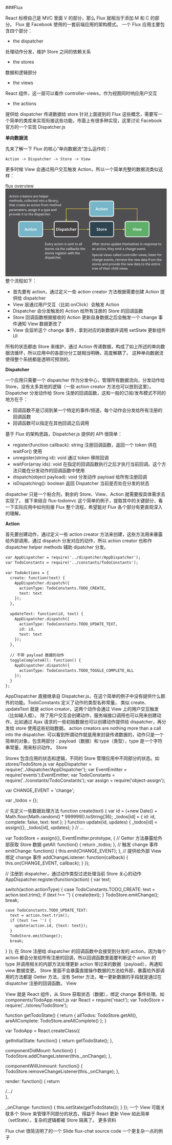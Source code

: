 ###Flux

React 标榜自己是 MVC 里面 V 的部分，那么 Flux 就相当于添加 M 和 C 的部分。
Flux 是 Facebook 使用的一套前端应用的架构模式。
一个 Flux 应用主要包含四个部分：
- the dispatcher

 处理动作分发，维护 Store 之间的依赖关系
- the stores

 数据和逻辑部分
- the views

 React 组件，这一层可以看作 controller-views，作为视图同时响应用户交互
- the actions

 提供给 dispatcher 传递数据给 store
针对上面提到的 Flux 这些概念，需要写一个简单的类库来实现衔接这些功能，市面上有很多种实现，这里讨论 Facebook 官方的一个实现 Dispatcher.js

**单向数据流**

先来了解一下 Flux 的核心“单向数据流“怎么运作的：
```
Action -> Dispatcher -> Store -> View
```
更多时候 View 会通过用户交互触发 Action，所以一个简单完整的数据流类似这样：

flux overview
![](/assets/5.7.1-1.png)
整个流程如下：
- 首先要有 action，通过定义一些 action creator 方法根据需要创建 Action 提供给 dispatcher
- View 层通过用户交互（比如 onClick）会触发 Action
- Dispatcher 会分发触发的 Action 给所有注册的 Store 的回调函数
- Store 回调函数根据接收的 Action 更新自身数据之后会触发一个 change 事件通知 View 数据更改了
- View 会监听这个 change 事件，拿到对应的新数据并调用 setState 更新组件 UI

所有的状态都由 Store 来维护，通过 Action 传递数据，构成了如上所述的单向数据流循环，所以应用中的各部分分工就相当明确，高度解耦了。
这种单向数据流使得整个系统都是透明可预测的。


**Dispatcher**

一个应用只需要一个 dispatcher 作为分发中心，管理所有数据流向，分发动作给 Store，没有太多其他的逻辑（一些 action creator 方法也可以放到这里）。
Dispatcher 分发动作给 Store 注册的回调函数，这和一般的订阅/发布模式不同的地方在于：
- 回调函数不是订阅到某一个特定的事件/频道，每个动作会分发给所有注册的回调函数
- 回调函数可以指定在其他回调之后调用

基于 Flux 的架构思路，Dispatcher.js 提供的 API 很简单：
- register(function callback): string 注册回调函数，返回一个 token 供在 waitFor() 使用
- unregister(string id): void 通过 token 移除回调
- waitFor(array ids): void 在指定的回调函数执行之后才执行当前回调。这个方法只能在分发动作的回调函数中使用
- dispatch(object payload): void 分发动作 payload 给所有注册回调
- isDispatching(): boolean 返回 Dispatcher 当前是否处在分发的状态

dispatcher 只是一个粘合剂，剩余的 Store、View、Action 就需要按具体需求去实现了。
接下来结合 flux-todomvc 这个简单的例子，提取其中的关键部分，看一下实际应用中如何衔接 Flux 整个流程，希望能对 Flux 各个部分有更直观深入的理解。

**Action**

首先要创建动作，通过定义一些 action creator 方法来创建，这些方法用来暴露给外部调用，通过 dispatch 分发对应的动作，所以 action creator 也称作 dispatcher helper methods 辅助 dipatcher 分发。 
```
var AppDispatcher = require('../dispatcher/AppDispatcher');
var TodoConstants = require('../constants/TodoConstants');

var TodoActions = {
  create: function(text) {
    AppDispatcher.dispatch({
      actionType: TodoConstants.TODO_CREATE,
      text: text
    });
  },

  updateText: function(id, text) {
    AppDispatcher.dispatch({
      actionType: TodoConstants.TODO_UPDATE_TEXT,
      id: id,
      text: text
    });
  },

  // 不带 payload 数据的动作
  toggleCompleteAll: function() {
    AppDispatcher.dispatch({
      actionType: TodoConstants.TODO_TOGGLE_COMPLETE_ALL
    });
  }
};
```
AppDispatcher 直接继承自 Dispatcher.js，在这个简单的例子中没有提供什么额外的功能。TodoConstants 定义了动作的类型名称常量。
类似 create、updateText 就是 action creator，这两个动作会通过 View 上的用户交互触发（比如输入框）。 除了用户交互会创建动作，服务端接口调用也可以用来创建动作，比如通过 Ajax 请求的一些初始数据也可以创建动作提供给 dispatcher，再分发给 store 使用这些初始数据。
action creators are nothing more than a call into the dispatcher.
可以看到所谓动作就是用来封装传递数据的，动作只是一个简单的对象，包含两部分：payload（数据）和 type（类型），type 是一个字符串常量，用来标识动作。
Store

Stores 包含应用的状态和逻辑，不同的 Store 管理应用中不同部分的状态。如 stores/TodoStore.js
var AppDispatcher = require('../dispatcher/AppDispatcher');
var EventEmitter = require('events').EventEmitter;
var TodoConstants = require('../constants/TodoConstants');
var assign = require('object-assign');

var CHANGE_EVENT = 'change';

var _todos = {};

// 先定义一些数据处理方法
function create(text) {
  var id = (+new Date() + Math.floor(Math.random() * 999999)).toString(36);
  _todos[id] = {
    id: id,
    complete: false,
    text: text
  };
}
function update(id, updates) {
  _todos[id] = assign({}, _todos[id], updates);
}
// ...

var TodoStore = assign({}, EventEmitter.prototype, {
  // Getter 方法暴露给外部获取 Store 数据
  getAll: function() {
    return _todos;
  },
  // 触发 change 事件
  emitChange: function() {
    this.emit(CHANGE_EVENT);
  },
  // 提供给外部 View 绑定 change 事件
  addChangeListener: function(callback) {
    this.on(CHANGE_EVENT, callback);
  }
});

// 注册到 dispatcher，通过动作类型过滤处理当前 Store 关心的动作
AppDispatcher.register(function(action) {
  var text;

  switch(action.actionType) {
    case TodoConstants.TODO_CREATE:
      text = action.text.trim();
      if (text !== '') {
        create(text);
      }
      TodoStore.emitChange();
      break;

    case TodoConstants.TODO_UPDATE_TEXT:
      text = action.text.trim();
      if (text !== '') {
        update(action.id, {text: text});
      }
      TodoStore.emitChange();
      break;
  }
});
在 Store 注册给 dispatcher 的回调函数中会接受到分发的 action，因为每个 action 都会分发给所有注册的回调，所以回调函数里面要判断这个 action 的 type 并调用相关的内部方法处理更新 action 带过来的数据（payload），再通知 view 数据变更。
Store 里面不会暴露直接操作数据的方法给外部，暴露给外部调用的方法都是 Getter 方法，没有 Setter 方法，唯一更新数据的手段就是通过在 dispatcher 注册的回调函数。
View

View 就是 React 组件，从 Store 获取状态（数据），绑定 change 事件处理。如 components/TodoApp.react.js
var React = require('react');
var TodoStore = require('../stores/TodoStore');

function getTodoState() {
  return {
    allTodos: TodoStore.getAll(),
    areAllComplete: TodoStore.areAllComplete()
  };
}

var TodoApp = React.createClass({

  getInitialState: function() {
    return getTodoState();
  },

  componentDidMount: function() {
    TodoStore.addChangeListener(this._onChange);
  },

  componentWillUnmount: function() {
    TodoStore.removeChangeListener(this._onChange);
  },

  render: function() {
    return <div>/*...*/</div>
  },

  _onChange: function() {
    this.setState(getTodoState());
  }
});
一个 View 可能关联多个 Store 来管理不同部分的状态，得益于 React 更新 View 如此简单（setState），复杂的逻辑都被 Store 隔离了。
更多资料

Flux chat 很简洁明了的一个 Slide
flux-chat source code 一个更复杂一点的例子